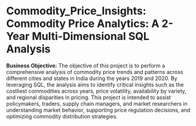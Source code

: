 # Commodity_Price_Insights: Commodity Price Analytics: A 2-Year Multi-Dimensional SQL Analysis

**Business Objective:**
The objective of this project is to perform a comprehensive analysis of commodity price trends and patterns across different cities and states in India during the years 2019 and 2020. By leveraging SQL, the analysis aims to identify critical insights such as the costliest commodities across years, price volatility, availability by variety, and regional disparities in pricing. This project is intended to assist policymakers, traders, supply chain managers, and market researchers in understanding market behavior, supporting price regulation decisions, and optimizing commodity distribution strategies.
